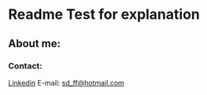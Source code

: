 # Readme Test for explanation

## About me:

### Contact:
[Linkedin](https://www.linkedin.com/in/felipe-f-9334b4248)
E-mail: sd_ff@hotmail.com 